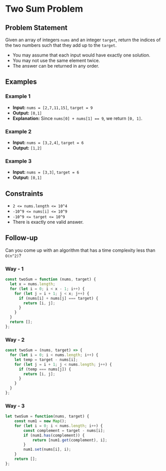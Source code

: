 # Two Sum Problem

## Problem Statement

Given an array of integers `nums` and an integer `target`, return the indices of the two numbers such that they add up to the `target`.

- You may assume that each input would have exactly one solution.
- You may not use the same element twice.
- The answer can be returned in any order.

## Examples

### Example 1
- **Input:** `nums = [2,7,11,15]`, `target = 9`
- **Output:** `[0,1]`
- **Explanation:** Since `nums[0] + nums[1] == 9`, we return `[0, 1]`.

### Example 2
- **Input:** `nums = [3,2,4]`, `target = 6`
- **Output:** `[1,2]`

### Example 3
- **Input:** `nums = [3,3]`, `target = 6`
- **Output:** `[0,1]`

## Constraints

- `2 <= nums.length <= 10^4`
- `-10^9 <= nums[i] <= 10^9`
- `-10^9 <= target <= 10^9`
- There is exactly one valid answer.

## Follow-up

Can you come up with an algorithm that has a time complexity less than `O(n^2)`?

### Way - 1

```javaScript
const twoSum = function (nums, target) {
  let x = nums.length;
  for (let i = 0; i < x - 1; i++) {
    for (let j = i + 1; j < x; j++) {
      if (nums[i] + nums[j] === target) {
        return [i, j];
      }
    }
  }
  return [];
};
```

### Way - 2
```javaScript
const twoSum = (nums, target) => {
  for (let i = 0; i < nums.length; i++) {
    let temp = target - nums[i];
    for (let j = i + 1; j < nums.length; j++) {
      if (temp === nums[j]) {
        return [i, j];
      }
    }
  }
};
```

### Way - 3
```javaScript
let twoSum = function(nums, target) {
    const num1 = new Map();
    for (let i = 0; i < nums.length; i++) {
        const complement = target - nums[i];
        if (num1.has(complement)) {
            return [num1.get(complement), i];
        }
        num1.set(nums[i], i);
    }
    return [];
};
```